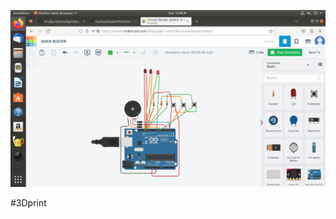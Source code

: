 ![alt mkl](https://github.com/2003SHINTO/10-day-internship/blob/main/day1/Screenshot%20from%202023-05-20%2012-06-07.png)

#3Dprint
